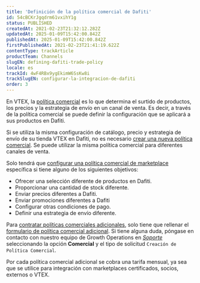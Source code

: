 ```yaml
---
title: 'Definición de la política comercial de Dafiti'
id: 54cBCKrJgqdrm61vxihY1g
status: PUBLISHED
createdAt: 2021-02-23T21:32:12.282Z
updatedAt: 2025-01-09T15:42:00.842Z
publishedAt: 2025-01-09T15:42:00.842Z
firstPublishedAt: 2021-02-23T21:41:19.622Z
contentType: trackArticle
productTeam: Channels
slugEN: defining-dafiti-trade-policy
locale: es
trackId: 4wF4RBx9ygEkimW6SsKw8i
trackSlugEN: configurar-la-integracion-de-dafiti
order: 3
---
```


En VTEX, la [política comercial](/es/tutorial/como-funciona-uma-politica-comercial--6Xef8PZiFm40kg2STrMkMV) es lo que determina el surtido de productos, los precios y la estrategia de envío en un canal de venta. Es decir, a través de la política comercial se puede definir la configuración que se aplicará a sus productos en Dafiti.

Si se utiliza la misma configuración de catálogo, precio y estrategia de envío de su tienda VTEX en Dafiti, no es necesario [crear una nueva política comercial](/es/tutorial/o-que-e-uma-politica-comercial--563tbcL0TYKEKeOY4IAgAE). Se puede utilizar la misma política comercial para diferentes canales de venta.

Solo tendrá que [configurar una política comercial de marketplace](/es/tutorial/configurando-a-politica-comercial-para-marketplace--tutorials_404) específica si tiene alguno de los siguientes objetivos:

- Ofrecer una selección diferente de productos en Dafiti.
- Proporcionar una cantidad de stock diferente.
- Enviar precios diferentes a Dafiti.
- Enviar promociones diferentes a Dafiti
- Configurar otras condiciones de pago.
- Definir una estrategia de envío diferente.

Para [contratar políticas comerciales adicionales](/es/tutorial/contratacao-de-politica-comercial-adicional--61vuFOw4yGh6nwSmkLJL1X), solo tiene que rellenar el [formulario de política comercial adicional](https://docs.google.com/forms/d/e/1FAIpQLSe9qCGB_KM_xsV5e9uNe06JE8tMZrWcv6EuHUOmqTiM8oRW7w/viewform). Si tiene alguna duda, póngase en contacto con nuestro equipo de Growth Operations en *[Soporte](/es/support)* seleccionando la opción **Comercial** y el tipo de solicitud `Creación de Política Comercial`.

Por cada política comercial adicional se cobra una tarifa mensual, ya sea que se utilice para integración con marketplaces certificados, socios, externos o VTEX.
